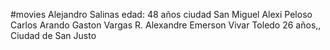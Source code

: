 #movies 
Alejandro Salinas edad: 48 años ciudad San Miguel
Alexi Peloso
Carlos Arando
Gaston Vargas
R. Alexandre Emerson Vivar Toledo 26 años,, Ciudad de San Justo